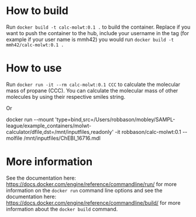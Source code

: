 # How to build


Run `docker build -t calc-molwt:0.1 .` to build the container.
Replace if you want to push the container to the hub, include your username in the tag (for example if your user name is mmh42) you would run `docker build -t mmh42/calc-molwt:0.1 .`

# How to use

Run `docker run -it --rm calc-molwt:0.1 CCC` to calculate the molecular mass of propane (CCC).
You can calculate the molecular mass of other molecules by using their respective smiles string.

Or

docker run --mount 'type=bind,src=/Users/robbason/mobley/SAMPL-league/example_containers/molwt-calculator/dfile,dst=/mnt/inputfiles,readonly' -it robbason/calc-molwt:0.1 --molfile /mnt/inputfiles/ChEBI_16716.mdl

# More information

See the documentation here: https://docs.docker.com/engine/reference/commandline/run/ for more information on the `docker run` command line options and see the documentation here: https://docs.docker.com/engine/reference/commandline/build/ for more information about the `docker build` command.
